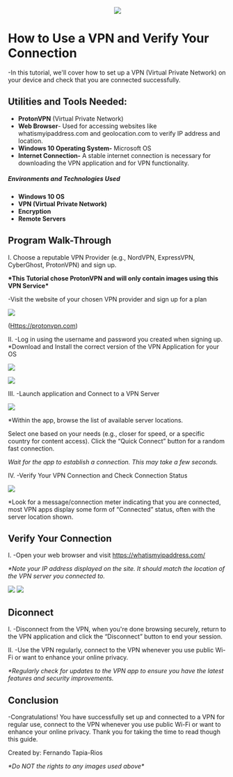 <p align="center">
<img src="vpn.png"
</p>

<h1>How to Use a VPN and Verify Your Connection</h1>
-In this tutorial, we'll cover how to set up a VPN (Virtual Private Network) on your device and check that you are connected successfully.<br />

<h2>Utilities and Tools Needed:</h5>

-   **ProtonVPN** (Virtual Private Network)
-   **Web Browser**- Used for accessing websites like whatismyipaddress.com and geolocation.com to verify IP address and location.
-   **Windows 10 Operating System-** Microsoft OS
-   **Internet Connection-** A stable internet connection is necessary for downloading the VPN application and for VPN functionality.

<h5>Environments and Technologies Used</h2>

-   **Windows 10 OS**
-   **VPN (Virtual Private Network)**
-   **Encryption**
-   **Remote Servers**

<h2>Program Walk-Through</h2>
I. Choose a reputable VPN Provider (e.g., NordVPN, ExpressVPN, CyberGhost, ProtonVPN) and sign up.

**\*This Tutorial chose ProtonVPN and will only contain images using this VPN Service\***

\-Visit the website of your chosen VPN provider and sign up for a plan

![](vpn1.JPG)

([Https://protonvpn.com](https://protonvpn.com/))

II. -Log in using the username and password you created when signing up. \*Download and Install the correct version of the VPN Application for your OS


![](vpn2.JPG)


![](vpn3.JPG)

III. -Launch application and Connect to a VPN Server

![](vpn4.JPG)

\*Within the app, browse the list of available server locations.

Select one based on your needs (e.g., closer for speed, or a specific country for content access). Click the “Quick Connect” button for a random fast connection.

*Wait for the app to establish a connection. This may take a few seconds.*

IV. -Verify Your VPN Connection and Check Connection Status

![](vpn5.JPG)

\*Look for a message/connection meter indicating that you are connected, most VPN apps display some form of “Connected” status, often with the server location shown.

<h2>Verify Your Connection</h2>

I. -Open your web browser and visit https://whatismyipaddress.com/

*\*Note your IP address displayed on the site. It should match the location of the VPN server you connected to.*

![](vpn7.JPG)
![](vpn6.JPG)

<h2>Diconnect</h2>

I. -Disconnect from the VPN, when you're done browsing securely, return to the VPN application and click the “Disconnect” button to end your session.

II. -Use the VPN regularly, connect to the VPN whenever you use public Wi-Fi or want to enhance your online privacy.

*\*Regularly check for updates to the VPN app to ensure you have the latest features and security improvements.*

<h2>Conclusion</h2>

\-Congratulations! You have successfully set up and connected to a VPN for regular use, connect to the VPN whenever you use public Wi-Fi or want to enhance your online privacy. Thank you for taking the time to read though this guide.

Created by: Fernando Tapia-Rios

*\*Do NOT the rights to any images used above\**
